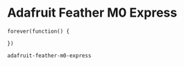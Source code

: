 # Adafruit Feather M0 Express

```blocks
forever(function() {

})
```

```package
adafruit-feather-m0-express
```